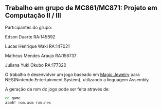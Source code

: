Trabalho em grupo de MC861/MC871: Projeto em Computação II / III
---
Participantes do grupo:

Edson Duarte RA:145892 

Lucas Henrique Waki RA:147021 

Matheus Mendes Araujo RA:156737 

Juliana Yuki Okubo RA:177320

O trabalho é desenvolver um jogo baseado em [Magic Jewelry](https://www.youtube.com/watch?v=s5scYfg9HHA) para NES(Nintendo Entertainment System), utilizando a linguagem Assembly.

A geração da rom do jogo pode ser feita através de:
```bash
cd game
asm6f rom.asm rom.nes
```
